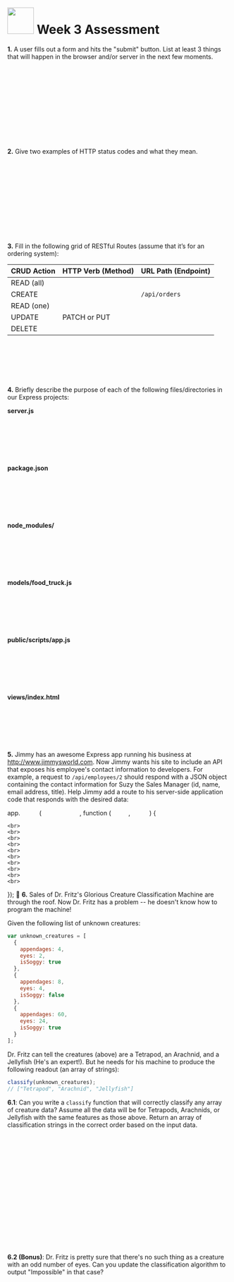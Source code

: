 # <img src="https://cloud.githubusercontent.com/assets/7833470/10899314/63829980-8188-11e5-8cdd-4ded5bcb6e36.png" height="60"> Week 3 Assessment

**1.** A user fills out a form and hits the "submit" button. List at least 3 things that will happen in the browser and/or server in the next few moments.

  <br>
  <br>
  <br>
  <br>
  <br>
  <br>
  <br>
  <br>
  <br>
  <br>

**2.** Give two examples of HTTP status codes and what they mean.

  <br>
  <br>
  <br>
  <br>
  <br>
  <br>
  <br>
  <br>
  <br>
  <br>

**3.** Fill in the following grid of RESTful Routes (assume that it’s for an ordering system):

  | CRUD Action | HTTP Verb (Method) | URL Path (Endpoint) |
  | :--- | :--- | :--- |
  | READ (all) |  |  |
  | CREATE |  | `/api/orders` |
  | READ (one) |  |  |
  | UPDATE | PATCH or PUT |  |
  | DELETE |  |  |

  <br>
  <br>
  <br>
  <br>
  <br>

**4.** Briefly describe the purpose of each of the following files/directories in our Express projects:

  **server.js**

  <br>
  <br>
  <br>
  <br>
  <br>

  **package.json**

  <br>
  <br>
  <br>
  <br>
  <br>

  **node_modules/**

  <br>
  <br>
  <br>
  <br>
  <br>

  **models/food_truck.js**

  <br>
  <br>
  <br>
  <br>
  <br>

  **public/scripts/app.js**

  <br>
  <br>
  <br>
  <br>
  <br>

  **views/index.html**

  <br>
  <br>
  <br>
  <br>
  <br>

**5.** Jimmy has an awesome Express app running his business at http://www.jimmysworld.com. Now Jimmy wants his site to include an API that exposes his employee's contact information to developers. For example, a request to `/api/employees/2` should respond with a JSON object containing the contact information for Suzy the Sales Manager (id, name, email address, title). Help Jimmy add a route to his server-side application code that responds with the desired data:

  app.&nbsp;&nbsp;&nbsp;&nbsp;&nbsp;&nbsp;&nbsp;&nbsp;&nbsp;&nbsp; (&nbsp;&nbsp;&nbsp;&nbsp;&nbsp;&nbsp;&nbsp;&nbsp;&nbsp;&nbsp;&nbsp;&nbsp;&nbsp;&nbsp;&nbsp;&nbsp;&nbsp;&nbsp;&nbsp;&nbsp;&nbsp;&nbsp;, function (&nbsp;&nbsp;&nbsp;&nbsp;&nbsp;&nbsp;&nbsp;&nbsp;&nbsp;&nbsp;, &nbsp;&nbsp;&nbsp;&nbsp;&nbsp;&nbsp;&nbsp;&nbsp;&nbsp;&nbsp;) {

    <br>
    <br>
    <br>
    <br>
    <br>
    <br>
    <br>
    <br>
    <br>
    <br>

  });

**6.** Sales of Dr. Fritz's Glorious Creature Classification Machine are through the roof. Now Dr. Fritz has a problem -- he doesn't know how to program the machine!

  Given the following list of unknown creatures:

  ``` js
  var unknown_creatures = [
    {
      appendages: 4,
      eyes: 2,
      isSoggy: true
    },
    {
      appendages: 8,
      eyes: 4,
      isSoggy: false
    },
    {
      appendages: 60,
      eyes: 24,
      isSoggy: true
    }
  ];
  ```

  Dr. Fritz can tell the creatures (above) are a Tetrapod, an Arachnid, and a Jellyfish (He's an expert!). But he needs for his machine to produce the following readout (an array of strings): 

  ``` js
  classify(unknown_creatures);
  // ["Tetrapod", "Arachnid", "Jellyfish"]
  ```

**6.1**: Can you write a `classify` function that will correctly classify any array of creature data? Assume all the data will be for Tetrapods, Arachnids, or Jellyfish with the same features as those above. Return an array of classification strings in the correct order based on the input data.
  
  <br>
  <br>
  <br>
  <br>
  <br>
  <br>
  <br>
  <br>
  <br>
  <br>
  <br>
  <br>
  <br>
  <br>
  <br>

**6.2 (Bonus)**: Dr. Fritz is pretty sure that there's no such thing as a creature with an odd number of eyes. Can you update the classification algorithm to output "Impossible" in that case?
